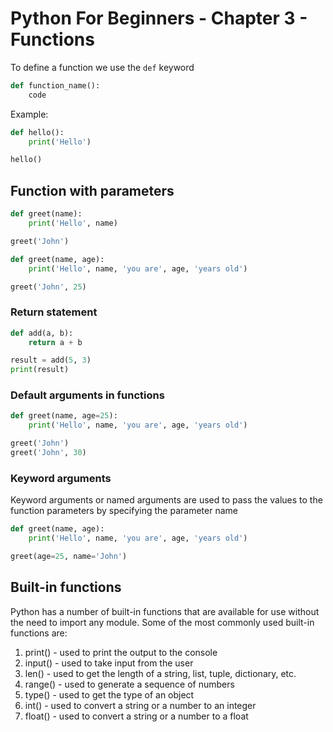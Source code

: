# Python For Beginners - Chapter 3 - Functions



To define a function we use the `def` keyword
```python
def function_name():
    code
```

Example:
```python
def hello():
    print('Hello')

hello()
```

## Function with parameters
```python
def greet(name):
    print('Hello', name)

greet('John')

def greet(name, age):
    print('Hello', name, 'you are', age, 'years old')

greet('John', 25)
```

### Return statement
```python
def add(a, b):
    return a + b

result = add(5, 3)
print(result)
```

### Default arguments in functions
```python
def greet(name, age=25):
    print('Hello', name, 'you are', age, 'years old')

greet('John')
greet('John', 30)
```



### Keyword arguments 
Keyword arguments or named arguments are used to pass the values to the function parameters by specifying the parameter name
```python
def greet(name, age):
    print('Hello', name, 'you are', age, 'years old')

greet(age=25, name='John')
```



## Built-in functions
Python has a number of built-in functions that are available for use without the need to import any module. Some of the most commonly used built-in functions are:


1. print() - used to print the output to the console
2. input() - used to take input from the user
3. len() - used to get the length of a string, list, tuple, dictionary, etc.
4. range() - used to generate a sequence of numbers
5. type() - used to get the type of an object
6. int() - used to convert a string or a number to an integer
7. float() - used to convert a string or a number to a float